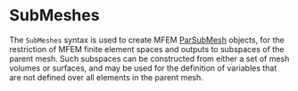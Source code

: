 # SubMeshes

The `SubMeshes` syntax is used to create MFEM [ParSubMesh](https://docs.mfem.org/html/classmfem_1_1ParSubMesh.html#details) objects, for the restriction of MFEM finite element spaces and outputs to subspaces of the parent mesh. Such subspaces can be constructed from either a set of mesh volumes or surfaces, and may be used for the definition of variables that are not defined over all elements in the parent mesh.
